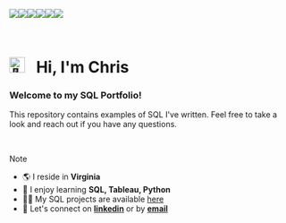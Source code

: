 <img src="https://img.shields.io/badge/sqlite-%23003B57.svg?&style=for-the-badge&logo=sqlite&logoColor=white"><img src="https://img.shields.io/badge/postgresql-%23336791.svg?&style=for-the-badge&logo=postgresql&logoColor=white"><img src="https://img.shields.io/badge/mysql-%234479A1.svg?&style=for-the-badge&logo=mysql&logoColor=white"><img src="https://img.shields.io/badge/microsoft%20excel-%23217346.svg?&style=for-the-badge&logo=microsoft%20excel&logoColor=white"><img src="https://img.shields.io/badge/tableau-%23E97627.svg?&style=for-the-badge&logo=tableau&logoColor=white"><img src="https://img.shields.io/badge/python-3670A0?style=for-the-badge&logo=python&logoColor=ffdd54">

<br>

# <img src="https://fonts.gstatic.com/s/e/notoemoji/latest/1f44b/512.gif" alt="👋" width="28"> &nbsp; Hi, I'm Chris 
### Welcome to my SQL Portfolio!
This repository contains examples of SQL I've written. Feel free to take a look and reach out if you have any questions.

<br>

> [!NOTE]
> - 🌎 I reside in **Virginia**
> - 🧠 I enjoy learning **SQL, Tableau, Python**
> - 👨‍💻 My SQL projects are available [here](https://github.com/chrisburton/chrisburton/tree/main/SQL)
> - 🤝 Let's connect on **[linkedin](https://www.linkedin.com/in/imchrisburton)** or by **[email](mailto:chris@chrisburton.me)**

<br>
